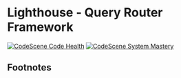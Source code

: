 # Lighthouse - Query Router Framework
[![CodeScene Code Health](https://codescene.io/projects/34023/status-badges/code-health)](https://codescene.io/projects/34023)
[![CodeScene System Mastery](https://codescene.io/projects/34023/status-badges/system-mastery)](https://codescene.io/projects/34023)

## Footnotes


